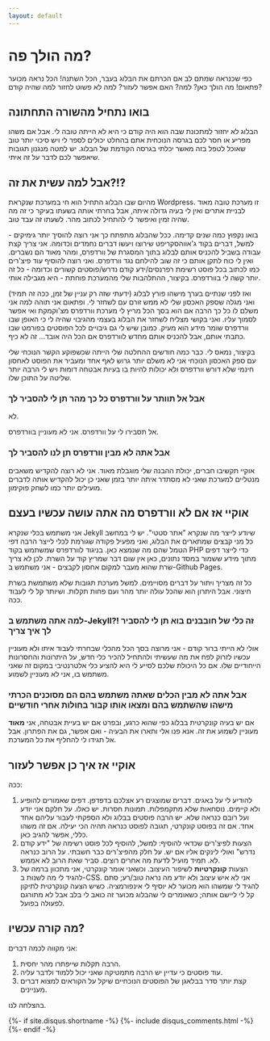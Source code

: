 ```yaml
---
layout: default
---
```

# מה הולך פה?

כפי שכנראה שמתם לב אם הכרתם את הבלוג בעבר, הכל השתנה! הכל נראה מכוער פתאום! מה הולך כאן? למה? האם אפשר לעזור? למה לא פשוט לחזור למה שהיה קודם?

## בואו נתחיל מהשורה התחתונה
הבלוג לא יחזור למתכונת שבה הוא היה קודם כי היא לא הייתה טובה לי. אבל אם משהו מפריע או חסר לכם בגרסה הנוכחית אתם בהחלט יכולים לספר לי ויש סיכוי יותר טוב שאוכל לטפל בזה מאשר יכלתי בגרסה הקודמת של הבלוג. יש למטה מנגנון תגובות שיאפשר לכם לדבר על זה איתי.

## אבל למה עשית את זה?!?
מהיום שבו הבלוג התחיל הוא חי במערכת שנקראת Wordpress. זו מערכת טובה מאוד לבניית אתרים ואין לי בעיה גדולה איתה, אבל בחרתי אותה בשעתו בעיקר כי זה מה שהיה זמין ואיפשר לי להתחיל לכתוב מהר. לשעתו זה עבד טוב.

בואו נקפוץ כמה שנים קדימה. ככל שהבלוג מתפתח כך אני רוצה להוסיך יותר גימיקים - למשל, דברים בקוד ג'אווהסקריפט שירוצו ויעשו דברים נחמדים וכדומה. אני צריך קצת עבודה בשביל להכניס אותם לבלוג בתוך המסגרת של וורדפרס, ומהר מאוד הם נשברים. ואין לי כוח לתקן אותם כי זה שוב להילחם נגד וורדפרס. ואני רוצה להוסיף עוד פיצ'רים כמו לכתוב בכל פוסט רשימת רפרנסים/ידע קודם נדרש/פוסטים קשורים וכדומה - כל זה יותר קשה לי בוורדפרס. בקיצור, ההתלהבות שלי מהמערכת פוחתת - היא מגבילה אותי.

ואז לפני שנתיים בערך מישהו פורץ לבלוג (ידעתי שזה רק עניין של זמן, ככה זה תמיד) ואני מגלה שספק האכסון שלי לא ממש זורם עם לשחזר לי. ופתאום אני תוהה למה אני משלם לו כל כך הרבה אם הוא בסך הכל מריץ לי מערכת וורדפרס מצ'וקמקת ואי אפשר לסמוך עליו. ואני בקושי מצליח לשחזר את הבלוג בעצמי מהגיבוי שהיה לי כי האופן שבו וורדפרס שומר מידע הוא מעיק. כמובן שיש לי גם גיבויים לכל הפוסטים בפורמט שבו כתבתי אותם, אבל להכניס אותם מחדש לוורדפרס אם הכל היה אובד... זה לא כיף.

בקיצור, נמאס לי. כבר כמה חודשים ההחלטה שלי הייתה שכשפוקע הקשר הנוכחי שלי עם ספק האכסון הנוכחי אני לא משלם יותר גרוש לאף אחד ומעביר את הפוסט לאחסון חינמי שלא דורש וורדפרס ולא יכולות להיות בו בעיות אבטחה דומות ויש לי הרבה יותר שליטה על התוכן שלו.

### אבל אל תוותר על וורדפרס כל כך מהר תן לי להסביר לך
לא.

אל תסבירו לי על וורדפרס. אני לא מעוניין בוורדפרס.

### אבל אתה לא **מבין** וורדפרס תן לנו להסביר לך

אוקיי תקשיבו חברים, יכולת ההבנה שלי מוגבלת מאוד. אני לא רוצה להקדיש משאבים מנטליים למערכת שאני לא מסתדר איתה יותר בזמן שאני כן יכול להקדיש אותה לדברים מועילים יותר כמו לשחק פוקימון.

## אוקיי אז אם לא וורדפרס מה אתה עושה עכשיו בעצם

אני משתמש בכלי שנקרא Jekyll שיודע לייצר מה שנקרא "אתר סטטי". יש לי במחשב כל מני קבצים שמתארים את הבלוג, ואני מפעיל פקודה שגורמת לכלי לייצר הרבה דפי הטמל שהם מה שנמצא כאן. בניגוד לוורדפרס שמשתמש בקוד PHP כדי לייצר דפים מתוך מידע ששמור במסד נתונים, כאן אין שום דבר שמריץ קוד על השרת. לכן לא צריך שרת שהוא מעבר למקום אחסון לקבצים - אני משתמש ב-Github Pages.

כל זה מצריך ויתור על דברים מסויימים. למשל מערכת תגובות שלא משתמשת בשרת חיצוני. אבל היתרון הוא שהכל עולה יותר מהר ועם פחות תקלות. ושיותר קל לי לעבוד ככה.

### למה אתה משתמש ב-Jekyll?! זה כלי של חובבנים בוא תן לי להסביר לך איך צריך

אולי לא הייתי ברור קודם - אני מרוצה בסך הכל מהכלי שבחרתי לעבוד איתו ולא מעוניין עכשיו לזרוק לפח את מה שעשיתי ולהתחיל להכיר כלי חדש, על היתרונות והחסרונות הייחודיים שלו. אם כל היכולת שלכם לסייע לי היא להציע כלי אלטרנטיבי במקום זה שאני משתמש בו, אני לא מעוניין לשמוע.

### אבל אתה לא מבין הכלים שאתה משתמש בהם הם **מסוכנים** הכרתי מישהו שהשתמש בהם ומצאו אותו קבור בחולות אחרי חודשיים

אם יש בעיה קונקרטית בבלוג כפי שהוא כרגע, ובפרט אם יש בעיית אבטחה, אני **מאוד** מעוניין לשמוע את זה. אנא פנו אלי ותארו את הבעיה - ואם אפשר, גם את הפתרון. אבל אל תגידו לי להחליף את כל המערכת.

## אוקיי אז איך כן אפשר לעזור

ככה:
1. להודיע לי על באגים. דברים שמוצגים רע אצלכם בדפדפן. דפים שאמורים להופיע ולא קיימים. נוסחאות שלא מתקמפלות. תמונות חסרות. יש כאלו. על חלקם אני יודע ועל רובם כנראה שלא. יש הרבה פוסטים בבלוג ולא הספקתי לעבור עליהם אחד אחד. אם זה בפוסט קונקרטי, תגובה לפוסט כנראה תהיה הכי יעילה. אם זה משהו כללי, אפשר להגיב כאן.
2. הצעות לפיצ'רים שכדאי להוסיף: למשל, להוסיף לכל פוסט רשימה של "ידע קודם נדרש" ואולי לינקים אליו אם יש. על חלק מהפיצ'רים כבר חשבתי. על הרוב כנראה לא. תמיד מועיל לדעת מה אחרים רוצים. סביר שאת הרוב לא אממש.
3. הצעות **קונקרטיות** לשיפור העיצוב. וכשאני אומר קונקרטי, אני מתכוון ברמה של להגיד לי מה לשנות ב-CSS. אני לא איש עיצוב ולא יודע מה נראה טוב/רע; סתם להגיד לי שמשהו הוא מכוער לא יוסיף לי אינפורמציה. כשיש הצעה קונקרטית לתיקון קל לי ליישם אותה; כשאומרים לי שהבלוג מכוער זה כואב לי בלב אבל לא מתורגם לפעולה בפועל.

## מה קורה עכשיו?

אני מקווה לכמה דברים:
1. הרבה תקלות שייפתרו מהר יחסית.
2. עוד פוסטים כי עדיין יש הרבה מתמטיקה שאני יכול ללמוד ולדבר עליה.
3. קצת יותר סדר בבלאגן של הפוסטים הנוכחיים שיקל על הקוראים למצוא דברים מעניינים.

בהצלחה לנו.

<div>
{%- if site.disqus.shortname -%}
{%- include disqus_comments.html -%}
{%- endif -%}
</div>

